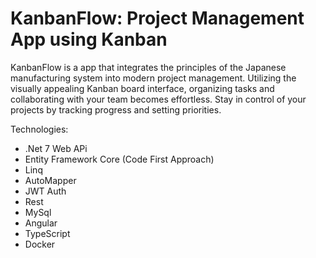 # KanbanFlow: Project Management App using Kanban

KanbanFlow is a app that integrates the principles of the Japanese manufacturing system into modern project management. Utilizing the visually appealing Kanban board interface, organizing tasks and collaborating with your team becomes effortless. Stay in control of your projects by tracking progress and setting priorities.

Technologies:
- .Net 7 Web APi
- Entity Framework Core (Code First Approach)
- Linq
- AutoMapper
- JWT Auth
- Rest
- MySql
- Angular
- TypeScript
- Docker
